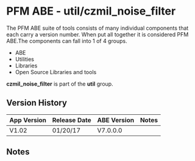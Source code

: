 # PFM ABE - util/czmil_noise_filter

The PFM ABE suite of tools consists of many individual components that each carry a version number.  When put all together it is considered PFM ABE.The components can fall into 1 of 4 groups.
- ABE
- Utilities
- Libraries
- Open Source Libraries and tools

**czmil_noise_filter** is part of the **util** group.

## Version History

|App Version|Release Date|ABE Version|Notes|
|-------|------------|-----|---|
|V1.02|01/20/17|V7.0.0.0|  |

## Notes
